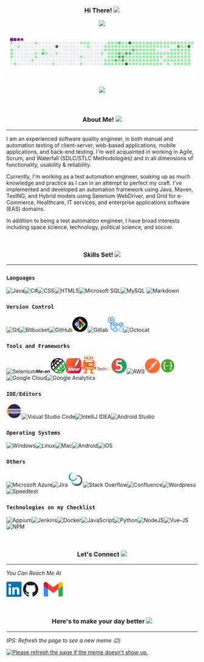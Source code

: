 <h3 align="center">  Hi There!  <img src="https://media.giphy.com/media/hvRJCLFzcasrR4ia7z/giphy.gif" width="28">

<p align="center"><a href="https://github.com/Aboulfetouh/Aboulfetouh"><img src="https://readme-typing-svg.herokuapp.com?font=Cabin&color=%23BD00BDDC&size=36&center=true&vCenter=true&width=650&height=55&lines=Welcome+to+my+profile!;I'm+A+Test+Automation+Enthusiastic+%F0%9F%A4%96;Building+solutions+to+testing+problems;Feel+free+to+get+in+touch!+%F0%9F%98%84"></a>
<p  align="center"><img src="https://github.com/Aboulfetouh/Aboulfetouh/blob/main/config/github-contribution-grid-snake.gif">
<p  align="center"><img src="https://api.visitorbadge.io/api/VisitorHit?path=aboulfetouh&label=Git%20Visitors&repo=github-visitors-badge&countColor=mediumorchid"/>
</h3>

<br>

<h3 align="center">  About Me!  <img src="https://img.icons8.com/doodle/20/000000/me-at-walmart.png"/></h3>
<hr>

I am an experienced software quality engineer, in both manual and automation testing of client-server, web-based applications, mobile applications, and back-end testing. I'm well acquainted in working in Agile, Scrum, and Waterfall (SDLC/STLC Methodologies) and in all dimensions of functionality, usability & reliability.

Currently, I'm working as a test automation engineer, soaking up as much knowledge and practice as I can in an attempt to perfect my craft. I've implemented and developed an automation framework using Java, Maven, TestNG, and Hybrid models using Selenium WebDriver, and Grid for e-Commerce, Healthcare, IT services, and enterprise applications software (EAS) domains.

In addition to being a test automation engineer, I have broad interests including space science, technology, political science, and soccer.

<br>

<h3 align="center">  Skills Set!  <img src="https://img.icons8.com/ios-filled/20/000000/lion-head.png"/></h3>
<hr>

### `Languages`

<img src="https://img.icons8.com/color/40/000000/java-coffee-cup-logo--v2.png" title="Java"/><img src="https://img.icons8.com/color/40/000000/c-sharp-logo.png" title="C#"/><img src="https://img.icons8.com/color/40/000000/css3.png" title="CSS"/><img src="https://img.icons8.com/color/40/000000/html-5--v1.png" title="HTML5"/><img src="https://img.icons8.com/color/40/000000/microsoft-sql-server.png" title="Microsoft SQL"/><img src="https://img.icons8.com/fluency/40/000000/mysql-logo.png" title="MySQL"/>  <img src="https://img.icons8.com/ios-filled/40/000000/markdown.png" title="Markdown"/>
<br>

### `Version Control`

<img src="https://img.icons8.com/color/40/000000/git.png" title="Git"/><img src="https://img.icons8.com/color/40/000000/bitbucket.png" title="Bitbucket"/><img src="https://img.icons8.com/ios-filled/40/000000/github.png" title="GitHub"/><img src="https://github.com/Aboulfetouh/Aboulfetouh/blob/main/Social/Gitbash.png" title="Git Bash" width="40px"/><img src="https://img.icons8.com/color/40/000000/gitlab.png" title="Gitlab"/><img src="https://github.com/Aboulfetouh/Aboulfetouh/blob/main/Social/Gitactions.png" title="Git Actions" width="40px"/><img src="https://img.icons8.com/color/40/000000/github-2.png" title="Octocat"/>
<br>

### `Tools and Frameworks`

<img src="https://img.icons8.com/office/40/000000/selenium-test-automation.png" title="Selenium"/><img src="https://github.com/Aboulfetouh/Aboulfetouh/blob/main/Social/Apache_Maven.png" title="Maven" width="40px"/><img src="https://github.com/Aboulfetouh/Aboulfetouh/blob/main/Social/rest-assured-logo.png" title="Rest-Assured" width="40px"/><img src="https://github.com/Aboulfetouh/Aboulfetouh/blob/main/Social/Apache_JMeter.png" title="JMeter" width="40px"/><img src="https://github.com/Aboulfetouh/Aboulfetouh/blob/main/Social/webdriverio.png" title="WebDriverIO" width="40px"/><img src="https://github.com/Aboulfetouh/Aboulfetouh/blob/main/Social/Testng.png" title="TestNG" width="40px"/><img src="https://github.com/Aboulfetouh/Aboulfetouh/blob/main/Social/junit5-banner.png" title="JUnit" width="40px"/><img src="https://img.icons8.com/color/40/000000/amazon-web-services.png" title="AWS"/><img src="https://github.com/Aboulfetouh/Aboulfetouh/blob/main/Social/Postman.png" title="Postman" width="40px"/><img src="https://github.com/Aboulfetouh/Aboulfetouh/blob/main/Social/swagger-logo.png" title="Swagger" width="40px"/><img src="https://img.icons8.com/color/40/000000/google-cloud.png" title="Google Cloud"/><img src="https://img.icons8.com/color/40/000000/google-analytics.png" title="Google Analytics" width="40px"/>
<br>

### `IDE/Editors`

<img src="https://github.com/Aboulfetouh/Aboulfetouh/blob/main/Social/EclipseIde.png" title="Eclipse IDE" width="40px"/><img src="https://img.icons8.com/color/40/000000/visual-studio-code-2019.png" title="Visual Studio Code"/><img src="https://img.icons8.com/color/40/000000/intellij-idea.png" title="IntelliJ IDEA"/><img src="https://img.icons8.com/color/40/000000/android-studio--v2.png" title="Android Studio"/>
<br>

### `Operating Systems`

<img src="https://img.icons8.com/color/40/000000/windows-10.png" title="Windows"/><img src="https://img.icons8.com/color/40/000000/linux--v1.png" title="Linux"/><img src="https://img.icons8.com/ios-glyphs/40/000000/mac-client.png" title="Mac"/><img src="https://img.icons8.com/color/40/000000/android-os.png" title="Android"/><img src="https://img.icons8.com/ios/40/000000/ios-logo.png" title="iOS"/>
<br>

### `Others`

<img src="https://img.icons8.com/color/40/000000/azure-1.png" title="Microsoft Azure" height="28" /><img src="https://img.icons8.com/color/40/000000/jira.png" title="Jira"/><img src="https://github.com/Aboulfetouh/Aboulfetouh/blob/main/Social/Scrum.png" title="Scrum" width="40px"/><img src="https://img.icons8.com/color/40/000000/stackoverflow.png" title="Stack Overflow"/><img src="https://img.icons8.com/color/40/000000/confluence--v2.png" title="Confluence"/><img src="https://img.icons8.com/color/40/000000/wordpress.png" title="Wordpress"/><img src="https://img.icons8.com/ios-filled/40/000000/ookla-speedtest.png" title="Speedtest"/>
<br>

### `Technologies on my Checklist`

<img src="https://brandslogos.com/wp-content/uploads/images/large/appium-logo.png" title="Appium" width="37px"/><img src="https://img.icons8.com/color/40/000000/jenkins.png" title="Jenkins"/><img src="https://img.icons8.com/color/40/000000/docker.png" title="Docker"/><img src="https://img.icons8.com/color/40/000000/javascript--v1.png" title="JavaScript"/><img src="https://img.icons8.com/color/40/000000/python--v1.png" title="Python"/><img src="https://img.icons8.com/color/40/nodejs.png" title="NodeJS"/><img src="https://img.icons8.com/color/40/vue-js.png" title="Vue-JS"/><img src="https://img.icons8.com/color/40/npm.png" title="NPM"/>

<br>

<h3 align="center">
  Let's Connect  <img src="https://img.icons8.com/color-glass/20/000000/share-2.png"/>
</h3>
<hr>

*You Can Reach Me At*

[<img src="https://github.com/Aboulfetouh/Aboulfetouh/blob/main/Social/Linkedin.png" height="40em" align="center" alt="Follow Me on LinkedIn" title="Follow Me on LinkedIn"/>](https://www.linkedin.com/in/itsmomahmoud)
[<img src="https://github.com/Aboulfetouh/Aboulfetouh/blob/main/Social/GitHub.png" height="40em" align="center" alt="Follow Me on GitHub" title="Follow Me on GitHub"/>](https://github.com/Aboulfetouh)
[<img src="https://github.com/Aboulfetouh/Aboulfetouh/blob/main/Social/Gmail.png" height="40em" align="center" alt="Send Me an Email" title="Send Me an Email"/>](mailto:itsmomahmoud@gmail.com)
<!-- [<img src="https://github.com/Aboulfetouh/Aboulfetouh/blob/main/Social/Instagram.png" height="40em" align="center" alt="Follow Me on Instagram" title="Follow Me on Instagram"/>](https://www.instagram.com/adam.aboulfetouh/)
[<img src="https://img.icons8.com/color/144/000000/twitter--v2.png" height="50em" align="center" alt="Follow Me on Twitter" title="Follow Me on Twitter"/>](https://twitter.com/adamaboulfetouh)
[<img src="https://img.icons8.com/color/144/000000/gitlab.png" height="50em" align="center" alt="Follow Me on GitLab" title="Follow Me on GitLab"/>](https://gitlab.com/Aboulfetouh) -->

<br>

<h3 align="center">
  Here's to make your day better  <img src="https://img.icons8.com/ios/20/000000/9gag.png"/>
</h3>
<hr>

*(PS: Refresh the page to see a new meme :wink:)*

<a href="https://github.com/Aboulfetouh/Aboulfetouh"><img src='https://random-memer.herokuapp.com/' title="Meme" alt="Please refresh the page if the meme doesn't show up." height="400"></a>

<!--

**Aboulfetouh/Aboulfetouh** is a ✨ _special_ ✨ repository because its `README.md` (this file) appears on your GitHub profile.

Here are some ideas to get you started:

- 🔭 I’m currently working on ...
- 🌱 I’m currently learning ...
- 👯 I’m looking to collaborate on ...
- 🤔 I’m looking for help with ...
- 💬 Ask me about ...
- 📫 How to reach me: ...
- 😄 Pronouns: ...
- ⚡ Fun fact: ...


[![trophy](https://github-profile-trophy.vercel.app/?username=Aboulfetouh)](https://github.com/ryo-ma/github-profile-trophy)
<a href="https://github.com/Aboulfetouh/Aboulfetouh"><img src="https://readme-typing-svg.herokuapp.com?font=Cabin&color=%23BB00BBB6&size=40&center=true&vCenter=true&width=650&height=65&lines=Hi+there!+%F0%9F%98%8E;My+name+is+Mohamed+.+.+.;I'm+a+QA+Automation+Engineer+%F0%9F%A4%96++;Feel+free+to+get+in+touch!+%F0%9F%98%84+"></a>
  <img src="https://camo.githubusercontent.com/992babdffd8c74a1502de375fbdf7e4d54773242/68747470733a2f2f6d656469612e67697068792e636f6d2f6d656469612f53576f536b4e36447854737a71494b4571762f67697068792e676966" width="400"/> -->

